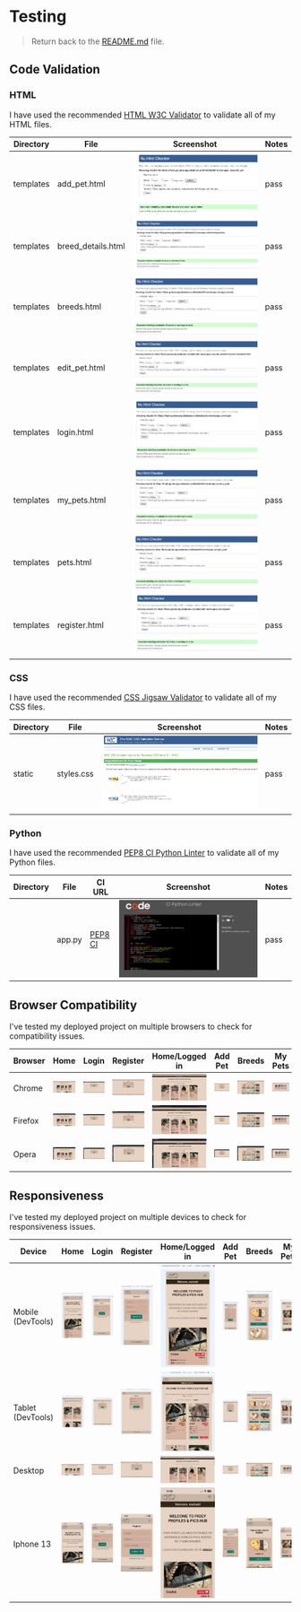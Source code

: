 # Testing

> Return back to the [README.md](README.md) file.


## Code Validation

### HTML

I have used the recommended [HTML W3C Validator](https://validator.w3.org) to validate all of my HTML files.

| Directory | File | Screenshot | Notes |
| --- | --- | --- | --- |
| templates | add_pet.html | ![screenshot](documentation/validation/add-pet-html.png) | pass |
| templates | breed_details.html | ![screenshot](documentation/validation/breed-details-html.png) | pass |
| templates | breeds.html | ![screenshot](documentation/validation/breeds-html.png) | pass |
| templates | edit_pet.html | ![screenshot](documentation/validation/edit-pet-html.png) | pass |
| templates | login.html | ![screenshot](documentation/validation/login-html.png) | pass |
| templates | my_pets.html | ![screenshot](documentation/validation/my-pets-html.png) | pass |
| templates | pets.html | ![screenshot](documentation/validation/pets-html.png) | pass |
| templates | register.html | ![screenshot](documentation/validation/register-html.png) | pass |


### CSS

I have used the recommended [CSS Jigsaw Validator](https://jigsaw.w3.org/css-validator) to validate all of my CSS files.

| Directory | File | Screenshot | Notes |
| --- | --- | --- | --- |
| static | styles.css | ![screenshot](documentation/validation/css-validation.png) |pass |

### Python

I have used the recommended [PEP8 CI Python Linter](https://pep8ci.herokuapp.com) to validate all of my Python files.

| Directory | File | CI URL | Screenshot | Notes |
| --- | --- | --- | --- | --- |
|  | app.py | [PEP8 CI](https://pep8ci.herokuapp.com/https://raw.githubusercontent.com/marina9222/guinea-pig-database/main/app.py) | ![screenshot](documentation/validation/python-validation.png) | pass |


## Browser Compatibility


I've tested my deployed project on multiple browsers to check for compatibility issues.

| Browser | Home | Login | Register | Home/Logged in | Add Pet | Breeds | My Pets | Edit Pet | Breed Details | Notes |
| --- | --- | --- | --- | --- | --- | --- | --- | --- | --- | --- |
| Chrome | ![screenshot](documentation/browsers/browser-chrome-home.png) | ![screenshot](documentation/browsers/browser-chrome-login.png) | ![screenshot](documentation/browsers/browser-chrome-register.png) | ![screenshot](documentation/browsers/browser-chrome-home-2.png) | ![screenshot](documentation/browsers/browser-chrome-add-pet.png) | ![screenshot](documentation/browsers/browser-chrome-breeds.png) | ![screenshot](documentation/browsers/browser-chrome-my-pets.png) | ![screenshot](documentation/browsers/browser-chrome-edit-pet.png) | ![screenshot](documentation/browsers/browser-chrome-breed-details.png) | Works as expected |
| Firefox | ![screenshot](documentation/browsers/browser-firefox-home.png) | ![screenshot](documentation/browsers/browser-firefox-login.png) | ![screenshot](documentation/browsers/browser-firefox-register.png) | ![screenshot](documentation/browsers/browser-firefox-home-2.png) | ![screenshot](documentation/browsers/browser-firefox-add-pet.png) | ![screenshot](documentation/browsers/browser-firefox-breeds.png) | ![screenshot](documentation/browsers/browser-firefox-my-pets.png) | ![screenshot](documentation/browsers/browser-firefox-edit-pet.png) | ![screenshot](documentation/browsers/browser-firefox-breed-details.png) | Works as expected |
| Opera | ![screenshot](documentation/browsers/browser-opera-home.png) | ![screenshot](documentation/browsers/browser-opera-login.png) | ![screenshot](documentation/browsers/browser-opera-register.png) | ![screenshot](documentation/browsers/browser-opera-home-2.png) | ![screenshot](documentation/browsers/browser-opera-add-pet.png) | ![screenshot](documentation/browsers/browser-opera-breeds.png) | ![screenshot](documentation/browsers/browser-opera-my-pets.png) | ![screenshot](documentation/browsers/browser-opera-edit-pet.png) | ![screenshot](documentation/browsers/browser-opera-breed-details.png) | Works as expected |


## Responsiveness

I've tested my deployed project on multiple devices to check for responsiveness issues.

| Device | Home | Login | Register | Home/Logged in | Add Pet | Breeds | My Pets | Edit Pet | Breed Details | Notes |
| --- | --- | --- | --- | --- | --- | --- | --- | --- | --- | --- |
| Mobile (DevTools) | ![screenshot](documentation/responsiveness/responsive-mobile-home.png) | ![screenshot](documentation/responsiveness/responsive-mobile-login.png) | ![screenshot](documentation/responsiveness/responsive-mobile-register.png) | ![screenshot](documentation/responsiveness/responsive-mobile-home-2.png) | ![screenshot](documentation/responsiveness/responsive-mobile-add-pet.png) | ![screenshot](documentation/responsiveness/responsive-mobile-breeds.png) | ![screenshot](documentation/responsiveness/responsive-mobile-my-pets.png) | ![screenshot](documentation/responsiveness/responsive-mobile-edit-pet.png) | ![screenshot](documentation/responsiveness/responsive-mobile-breed-details.png) | Works as expected |
| Tablet (DevTools) | ![screenshot](documentation/responsiveness/responsive-tablet-home.png) | ![screenshot](documentation/responsiveness/responsive-tablet-login.png) | ![screenshot](documentation/responsiveness/responsive-tablet-register.png) | ![screenshot](documentation/responsiveness/responsive-tablet-home-2.png) | ![screenshot](documentation/responsiveness/responsive-tablet-add-pet.png) | ![screenshot](documentation/responsiveness/responsive-tablet-breeds.png) | ![screenshot](documentation/responsiveness/responsive-tablet-my-pets.png) | ![screenshot](documentation/responsiveness/responsive-tablet-edit-pet.png) | ![screenshot](documentation/responsiveness/responsive-tablet-breed-details.png) | Works as expected |
| Desktop | ![screenshot](documentation/responsiveness/responsive-desktop-home.png) | ![screenshot](documentation/responsiveness/responsive-desktop-login.png) | ![screenshot](documentation/responsiveness/responsive-desktop-register.png) | ![screenshot](documentation/responsiveness/responsive-desktop-home-2.png) | ![screenshot](documentation/responsiveness/responsive-desktop-add-pet.png) | ![screenshot](documentation/responsiveness/responsive-desktop-breeds.png) | ![screenshot](documentation/responsiveness/responsive-desktop-my-pets.png) | ![screenshot](documentation/responsiveness/responsive-desktop-edit-pet.png) | ![screenshot](documentation/responsiveness/responsive-desktop-breed-details.png) | Works as expected |
| Iphone 13 | ![screenshot](documentation/responsiveness/responsive-iphone13-home.png) | ![screenshot](documentation/responsiveness/responsive-iphone13-login.png) | ![screenshot](documentation/responsiveness/responsive-iphone13-register.png) | ![screenshot](documentation/responsiveness/responsive-iphone13-home-2.png) | ![screenshot](documentation/responsiveness/responsive-iphone13-add-pet.png) | ![screenshot](documentation/responsiveness/responsive-iphone13-breeds.png) | ![screenshot](documentation/responsiveness/responsive-iphone13-my-pets.png) | ![screenshot](documentation/responsiveness/responsive-iphone13-edit-pet.png) | ![screenshot](documentation/responsiveness/responsive-iphone13-breed-details.png) | Works as expected |
